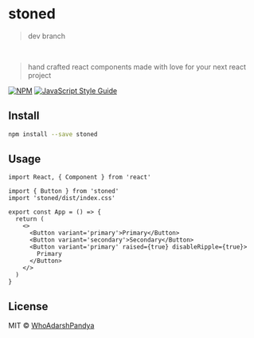 # stoned

> dev branch

<br/>

> hand crafted react components made with love for your next react project

[![NPM](https://img.shields.io/npm/v/stoned.svg)](https://www.npmjs.com/package/stoned) [![JavaScript Style Guide](https://img.shields.io/badge/code_style-standard-brightgreen.svg)](https://standardjs.com)

## Install

```bash
npm install --save stoned
```

## Usage

```tsx
import React, { Component } from 'react'

import { Button } from 'stoned'
import 'stoned/dist/index.css'

export const App = () => {
  return (
    <>
      <Button variant='primary'>Primary</Button>
      <Button variant='secondary'>Secondary</Button>
      <Button variant='primary' raised={true} disableRipple={true}>
        Primary
      </Button>
    </>
  )
}
```

## License

MIT © [WhoAdarshPandya](https://github.com/WhoAdarshPandya)

